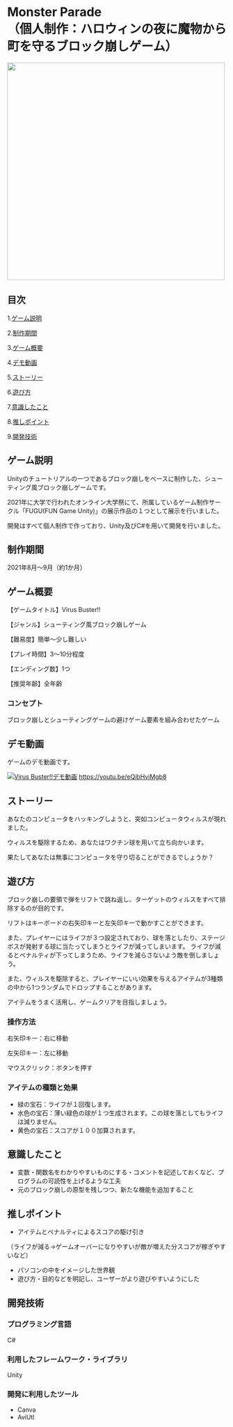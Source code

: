 # Monster Parade<br>（個人制作：ハロウィンの夜に魔物から町を守るブロック崩しゲーム）

<img src="https://user-images.githubusercontent.com/106252369/233821297-24b9719b-e690-423e-a220-7952690c7c87.png" width="500px">

## 目次

1.[ゲーム説明](https://github.com/TakumiShinya/Portfolio/tree/main/Monster%20Parade/README.md#%E3%82%B2%E3%83%BC%E3%83%A0%E8%AA%AC%E6%98%8E)

2.[制作期間](https://github.com/TakumiShinya/Portfolio/blob/main/Monster%20Parade/README.md#%E5%88%B6%E4%BD%9C%E6%9C%9F%E9%96%93)

3.[ゲーム概要](https://github.com/TakumiShinya/Portfolio/blob/main/Monster%20Parade/README.md#%E3%82%B2%E3%83%BC%E3%83%A0%E6%A6%82%E8%A6%81)

4.[デモ動画](https://github.com/TakumiShinya/Portfolio/blob/main/Monster%20Parade/README.md#%E3%83%87%E3%83%A2%E5%8B%95%E7%94%BB)

5.[ストーリー](https://github.com/TakumiShinya/Portfolio/blob/main/Monster%20Parade/README.md#%E3%82%B9%E3%83%88%E3%83%BC%E3%83%AA%E3%83%BC)

6.[遊び方](https://github.com/TakumiShinya/Portfolio/blob/main/Monster%20Parade/README.md#%E9%81%8A%E3%81%B3%E6%96%B9)

7.[意識したこと](https://github.com/TakumiShinya/Portfolio/blob/main/Monster%20Parade/README.md#%E6%84%8F%E8%AD%98%E3%81%97%E3%81%9F%E3%81%93%E3%81%A8)

8.[推しポイント](https://github.com/TakumiShinya/Portfolio/blob/main/Monster%20Parade/README.md#%E6%8E%A8%E3%81%97%E3%83%9D%E3%82%A4%E3%83%B3%E3%83%88)

9.[開発技術](https://github.com/TakumiShinya/Portfolio/blob/main/Monster%20Parade/README.md#%E9%96%8B%E7%99%BA%E6%8A%80%E8%A1%93)

## ゲーム説明

Unityのチュートリアルの一つであるブロック崩しをベースに制作した、シューティング風ブロック崩しゲームです。　

2021年に大学で行われたオンライン大学祭にて、所属しているゲーム制作サークル「FUGU(FUN Game Unity)」の展示作品の１つとして展示を行いました。

開発はすべて個人制作で作っており、Unity及びC#を用いて開発を行いました。

## 制作期間

2021年8月～9月（約1か月）

## ゲーム概要
【ゲームタイトル】Virus Buster!!

【ジャンル】シューティング風ブロック崩しゲーム

【難易度】簡単～少し難しい

【プレイ時間】3～10分程度

【エンディング数】1つ

【推奨年齢】全年齢

### コンセプト
ブロック崩しとシューティングゲームの避けゲーム要素を組み合わせたゲーム

## デモ動画
ゲームのデモ動画です。

[![Virus Buster!!デモ動画](https://user-images.githubusercontent.com/106252369/233781266-05178a1f-58aa-4017-abe8-396c29c1170d.png)](https://youtu.be/eQibHviMgb8)
https://youtu.be/eQibHviMgb8

## ストーリー

あなたのコンピュータをハッキングしようと、突如コンピュータウィルスが現れました。

ウィルスを駆除するため、あなたはワクチン球を用いて立ち向かいます。

果たしてあなたは無事にコンピュータを守り切ることができるでしょうか？

## 遊び方

ブロック崩しの要領で弾をリフトで跳ね返し、ターゲットのウィルスをすべて排除するのが目的です。

リフトはキーボードの右矢印キーと左矢印キーで動かすことができます。

また、プレイヤーにはライフが３つ設定されており、球を落としたり、ステージボスが発射する球に当たってしまうとライフが減ってしまいます。
ライフが減るとペナルティが下ってしまうため、ライフを減らさないよう敵を倒しましょう。

また、ウィルスを駆除すると、プレイヤーにいい効果を与えるアイテムが3種類の中から1つランダムでドロップすることがあります。

アイテムをうまく活用し、ゲームクリアを目指しましょう。

### 操作方法
右矢印キー：右に移動

左矢印キー：左に移動

マウスクリック：ボタンを押す

### アイテムの種類と効果
- 緑の宝石：ライフが１回復します。
- 水色の宝石：薄い緑色の球が１つ生成されます。この球を落としてもライフは減りません。
- 黄色の宝石：スコアが１００加算されます。

## 意識したこと
- 変数・関数名をわかりやすいものにする・コメントを記述しておくなど、プログラムの可読性を上げるような工夫
- 元のブロック崩しの原型を残しつつ、新たな機能を追加すること

## 推しポイント

- アイテムとペナルティによるスコアの駆け引き

（ライフが減る→ゲームオーバーになりやすいが敵が増えた分スコアが稼ぎやすいなど）
- パソコンの中をイメージした世界観
- 遊び方・目的などを明記し、ユーザーがより遊びやすいようにした

## 開発技術
### プログラミング言語
C#

### 利用したフレームワーク・ライブラリ
Unity

### 開発に利用したツール
- Canva
- AviUtl
